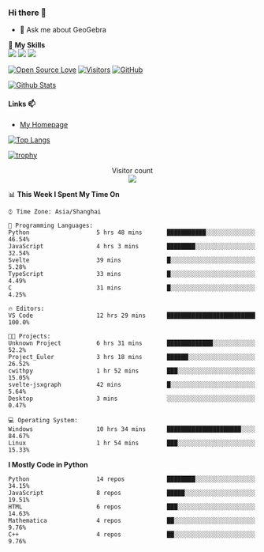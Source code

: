 ### Hi there 👋

<!--
**wuyudi/wuyudi** is a ✨ _special_ ✨ repository because its `README.md` (this file) appears on your GitHub profile.

Here are some ideas to get you started:

- 🔭 I’m currently working on ...
- 🌱 I’m currently learning ...
- 👯 I’m looking to collaborate on ...
- 🤔 I’m looking for help with ...

- 📫 How to reach me: ...
- 😄 Pronouns: ...
- ⚡ Fun fact: ...
-->

- 💬 Ask me about GeoGebra

🌟 **My Skills**  
![](https://img.shields.io/badge/-Python-3e74a2?style=flat-square&logo=Python&logoColor=fff)
![](https://img.shields.io/badge/-Mathematica-3e74a2?style=flat-square&logo=Wolfram&logoColor=fff)
![](https://img.shields.io/badge/-C%2B%2B-3e74a2?style=flat-square&logo=C%2B%2B&logoColor=fff)

[![Open Source Love](https://badges.frapsoft.com/os/v1/open-source.svg?v=103)](https://github.com/wuyudi/)
[![Visitors](https://visitor-badge.glitch.me/badge?page_id=wuyudi.wuyudi)](https://github.com/wuyudi/)
[![GitHub](https://img.shields.io/github/followers/wuyudi.svg?lable=GitHub&style=social)](https://github.com/wuyudi/)

[![Github Stats](https://github-readme-stats.vercel.app/api?username=wuyudi&show_icons=true)](https://github.com/wuyudi/)

#### Links 📫

* [My Homepage](https://wuyudi.github.io/blog/)

[![Top Langs](https://github-readme-stats.vercel.app/api/top-langs/?username=wuyudi&hide=HTML,jupyter%20notebook&layout=compact)](https://github.com/wuyudi/github-readme-stats)

[![trophy](https://github-profile-trophy.vercel.app/?username=wuyudi&theme=onedark)](https://github.com/ryo-ma/github-profile-trophy)

<p align="center"> 
  Visitor count<br>
  <img src="https://profile-counter.glitch.me/wuyudi/count.svg" />
</p>

<!--START_SECTION:waka-->
📊 **This Week I Spent My Time On** 

```text
⌚︎ Time Zone: Asia/Shanghai

💬 Programming Languages: 
Python                   5 hrs 48 mins       ███████████░░░░░░░░░░░░░░   46.54% 
JavaScript               4 hrs 3 mins        ████████░░░░░░░░░░░░░░░░░   32.54% 
Svelte                   39 mins             █░░░░░░░░░░░░░░░░░░░░░░░░   5.28% 
TypeScript               33 mins             █░░░░░░░░░░░░░░░░░░░░░░░░   4.49% 
C                        31 mins             █░░░░░░░░░░░░░░░░░░░░░░░░   4.25%

🔥 Editors: 
VS Code                  12 hrs 29 mins      █████████████████████████   100.0%

🐱‍💻 Projects: 
Unknown Project          6 hrs 31 mins       █████████████░░░░░░░░░░░░   52.2% 
Project_Euler            3 hrs 18 mins       ██████░░░░░░░░░░░░░░░░░░░   26.52% 
cwithpy                  1 hr 52 mins        ███░░░░░░░░░░░░░░░░░░░░░░   15.05% 
svelte-jsxgraph          42 mins             █░░░░░░░░░░░░░░░░░░░░░░░░   5.64% 
Desktop                  3 mins              ░░░░░░░░░░░░░░░░░░░░░░░░░   0.47%

💻 Operating System: 
Windows                  10 hrs 34 mins      █████████████████████░░░░   84.67% 
Linux                    1 hr 54 mins        ███░░░░░░░░░░░░░░░░░░░░░░   15.33%

```

**I Mostly Code in Python** 

```text
Python                   14 repos            ████████░░░░░░░░░░░░░░░░░   34.15% 
JavaScript               8 repos             █████░░░░░░░░░░░░░░░░░░░░   19.51% 
HTML                     6 repos             ███░░░░░░░░░░░░░░░░░░░░░░   14.63% 
Mathematica              4 repos             ██░░░░░░░░░░░░░░░░░░░░░░░   9.76% 
C++                      4 repos             ██░░░░░░░░░░░░░░░░░░░░░░░   9.76%

```



<!--END_SECTION:waka-->
